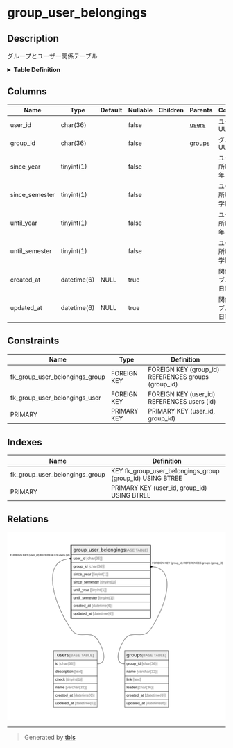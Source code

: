 # group_user_belongings

## Description

グループとユーザー関係テーブル

<details>
<summary><strong>Table Definition</strong></summary>

```sql
CREATE TABLE `group_user_belongings` (
  `user_id` char(36) NOT NULL,
  `group_id` char(36) NOT NULL,
  `since_year` tinyint(1) NOT NULL,
  `since_semester` tinyint(1) NOT NULL,
  `until_year` tinyint(1) NOT NULL,
  `until_semester` tinyint(1) NOT NULL,
  `created_at` datetime(6) DEFAULT NULL,
  `updated_at` datetime(6) DEFAULT NULL,
  PRIMARY KEY (`user_id`,`group_id`),
  KEY `fk_group_user_belongings_group` (`group_id`),
  CONSTRAINT `fk_group_user_belongings_group` FOREIGN KEY (`group_id`) REFERENCES `groups` (`group_id`),
  CONSTRAINT `fk_group_user_belongings_user` FOREIGN KEY (`user_id`) REFERENCES `users` (`id`)
) ENGINE=InnoDB DEFAULT CHARSET=utf8mb3
```

</details>

## Columns

| Name | Type | Default | Nullable | Children | Parents | Comment |
| ---- | ---- | ------- | -------- | -------- | ------- | ------- |
| user_id | char(36) |  | false |  | [users](users.md) | ユーザーUUID |
| group_id | char(36) |  | false |  | [groups](groups.md) | グループUUID |
| since_year | tinyint(1) |  | false |  |  | ユーザー所属開始年 |
| since_semester | tinyint(1) |  | false |  |  | ユーザー所属開始学期 |
| until_year | tinyint(1) |  | false |  |  | ユーザー所属終了年 |
| until_semester | tinyint(1) |  | false |  |  | ユーザー所属終了学期 |
| created_at | datetime(6) | NULL | true |  |  | 関係テーブル作成日時 |
| updated_at | datetime(6) | NULL | true |  |  | 関係テーブル更新日時 |

## Constraints

| Name | Type | Definition |
| ---- | ---- | ---------- |
| fk_group_user_belongings_group | FOREIGN KEY | FOREIGN KEY (group_id) REFERENCES groups (group_id) |
| fk_group_user_belongings_user | FOREIGN KEY | FOREIGN KEY (user_id) REFERENCES users (id) |
| PRIMARY | PRIMARY KEY | PRIMARY KEY (user_id, group_id) |

## Indexes

| Name | Definition |
| ---- | ---------- |
| fk_group_user_belongings_group | KEY fk_group_user_belongings_group (group_id) USING BTREE |
| PRIMARY | PRIMARY KEY (user_id, group_id) USING BTREE |

## Relations

![er](group_user_belongings.svg)

---

> Generated by [tbls](https://github.com/k1LoW/tbls)
